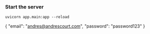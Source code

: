 ### Start the server
```
uvicorn app.main:app --reload
```


{
    "email": "andres@andrescourt.com",
    "password": "password123"
}